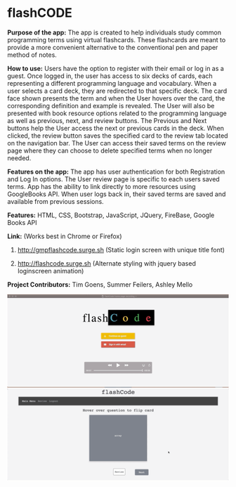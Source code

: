 # flashCODE


**Purpose of the app:** The app is created to help individuals study common programming terms using virtual flashcards. These flashcards are meant to provide a more convenient alternative to the conventional pen and paper method of notes.

**How to use:** Users have the option to register with their email or log in as a guest. Once logged in, the user has access to six decks of cards, each representing a different programming language and vocabulary. When a user selects a card deck, they are redirected to that specific deck. The card face shown presents the term and when the User hovers over the card, the corresponding definition and example is revealed. The User will also be presented with book resource options related to the programming language as well as previous, next, and review buttons. The Previous and Next buttons help the User access the next or previous cards in the deck. When clicked, the review button saves the specified card to the review tab located on the navigation bar. The User can access their saved terms on the review page where they can choose to delete specified terms when no longer needed.

**Features on the app:** The app has user authentication for both Registration and Log In options. The User review page is specific to each users saved terms. App has the ability to link directly to more resources using GoogleBooks API. When user logs back in, their saved terms are saved and available from previous sessions.

**Features:** HTML, CSS, Bootstrap, JavaScript, JQuery, FireBase, Google Books API


**Link:** (Works best in Chrome or Firefox)
          
1) http://gmpflashcode.surge.sh (Static login screen with unique title font) 

2) http://flashcode.surge.sh (Alternate styling with jquery based loginscreen animation)

**Project Contributors:** Tim Goens, Summer Feilers, Ashley Mello

![](flashCodeHomePage.gif)
![](flashCodeCardFlip.gif)

